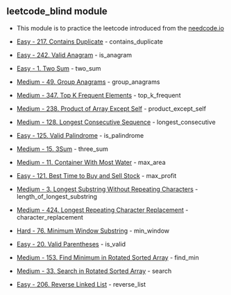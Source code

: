 ## leetcode_blind module

* This module is to practice the leetcode introduced from the [needcode.io](https://neetcode.io/practice)

* [Easy - 217. Contains Duplicate](https://leetcode.com/problems/contains-duplicate/) - contains_duplicate
* [Easy - 242. Valid Anagram](https://leetcode.com/problems/valid-anagram/) - is_anagram
* [Easy - 1. Two Sum](https://leetcode.com/problems/two-sum/) - two_sum
* [Medium - 49. Group Anagrams](https://leetcode.com/problems/group-anagrams/) - group_anagrams
* [Medium - 347. Top K Frequent Elements](https://leetcode.com/problems/top-k-frequent-elements/) - top_k_frequent
* [Medium - 238. Product of Array Except Self](https://leetcode.com/problems/product-of-array-except-self/) - product_except_self
* [Medium - 128. Longest Consecutive Sequence](https://leetcode.com/problems/longest-consecutive-sequence/) - longest_consecutive
* [Easy - 125. Valid Palindrome](https://leetcode.com/problems/valid-palindrome/) - is_palindrome
* [Medium - 15. 3Sum](https://leetcode.com/problems/3sum/description/) - three_sum
* [Medium - 11. Container With Most Water](https://leetcode.com/problems/container-with-most-water/) - max_area
* [Easy - 121. Best Time to Buy and Sell Stock](https://leetcode.com/problems/best-time-to-buy-and-sell-stock/) - max_profit
* [Medium - 3. Longest Substring Without Repeating Characters](https://leetcode.com/problems/longest-substring-without-repeating-characters/) - length_of_longest_substring
* [Medium - 424. Longest Repeating Character Replacement](https://leetcode.com/problems/longest-repeating-character-replacement/) - character_replacement
* [Hard - 76. Minimum Window Substring](https://leetcode.com/problems/minimum-window-substring/) - min_window
* [Easy - 20. Valid Parentheses](https://leetcode.com/problems/valid-parentheses/) - is_valid
* [Medium - 153. Find Minimum in Rotated Sorted Array](https://leetcode.com/problems/find-minimum-in-rotated-sorted-array/) - find_min
* [Medium - 33. Search in Rotated Sorted Array](https://leetcode.com/problems/search-in-rotated-sorted-array/) - search
* [Easy - 206. Reverse Linked List](https://leetcode.com/problems/reverse-linked-list/) - reverse_list

